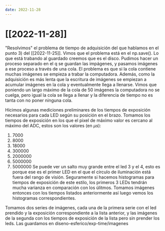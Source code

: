 ```yaml
---
date: 2022-11-28
---
```

# [[2022-11-28]]

"Resolvimos" el problema de tiempo de adquisición del que hablamos en el punto 3) del [[2022-11-25]]. Vimos que el problema está en el np.save(). Lo que está trabando al guardado creemos que es el disco. Pudimos hacer un proceso separado en el q se guardan las impágenes, y pasamos imágenes a ese proceso a través de una cola. El problema es que si la cola contiene muchas imágenes se empieza a trabar la computadora. Además, como la adquisición es más lenta que la escritura de imágenes se empiezan a acumular imágenes en la cola y eventualmente llega a llenarse. Vimos que poniendo un largo máximo de la cola de 50 imágenes la computadora no se cuelga, pero igual la cola se llega a llenar y la diferencia de tiempo no es tanta con no poner ninguna cola.


Hicimos algunas mediciones preliminares de los tiempos de exposición necesarios para cada LED según su posición en el brazo. Tomamos los tiempos de exposición en los que el pixel de máximo valor es cercano al máximo del ADC, estos son los valores (en $\mu s$):
1. 7000
2. 8000
3. 18000
4. 300000
5. 2000000
6. 5000000
7. 5000000
Se puede ver un salto muy grande entre el led 3 y el 4, esto es porque ese es el primer LED en el que el círculo de iluminación está fuera del rango de visión. Seguramente si hacemos histogramas para tiempos de exposición de este estilo, los primeros 3 LEDs tendrán mucha varianza en comparación con los úlitmos. Tomamos imágenes entonces con los tiempos listados anteriormente así luego vemos los histogramas correspondientes.

Tomamos dos series de imágenes, cada una de la primera serie con el led prendido y la exposición correspondiente a la lista anterior, y las imágenes de la segunda con los tiempos de exposición de la lista pero sin prender los leds. Las guardamos en diseno-esferico/exp-time/imagenes 